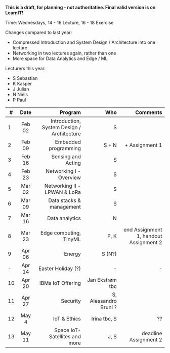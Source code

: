 __This is a draft, for planning - not authoritative. Final valid version is on LearnIT!__

Time: Wednesdays, 14 - 16 Lecture, 16 - 18 Exercise

Changes compared to last year:
  - Compressed Introduction and System Design / Architecture into one lecture
  - Networking in two lectures again, rather than one
  - More space for Data Analytics and Edge / ML
  
  Lecturers this year:
  - S Sebastian
  - K Kasper
  - J Julian
  - N Niels
  - P Paul



| #        | Date           | Program  | Who  | Comments  |
| ------------- |:-------------:| -----:|-----:|-----:|
| 1     | Feb 02 | Introduction, System Design / Architecture | S |   |
| 2     | Feb 09     |  Embedded programming  | S + N | + Assignment 1  |
| 3     | Feb 16     |  Sensing and Acting |S| |S | |
| 4    | Feb 23     |   Networking I - Overview| S  | |
| 5    | Mar 02      |  Networking II - LPWAN & LoRa |S | |
| 6     | Mar 09      | Data stacks & management |S |  |
| 7    | Mar 16     |    Data analytics  | N |  |
| 8     | Mar 23      |   Edge computing, TinyML| P, K | end Assignment 1, handout Assignment 2 |
| 9     | Apr 06       |  Energy |S (N?)|  |
| -    | Apr 14   |   Easter Holiday (?) | - | - |
| 10     | Apr 20      |   IBMs IoT Offering |Jan Ekstrøm tbc | |
| 11     | Apr 27       |  Security |S, Alessandro Bruni ?|  |       
| 12   | May 4      | IoT & Ethics |Irina tbc, S| ?? |
| 13    | May 11     |   Space IoT- Satellites and more | J, S | deadline Assignment 2|


